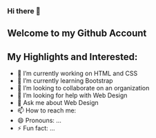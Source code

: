 ### Hi there 👋
## Welcome to my Github Account
## My Highlights and Interested:

- 🔭 I’m currently working on HTML and CSS 
- 🌱 I’m currently learning Bootstrap
- 👯 I’m looking to collaborate on an organization
- 🤔 I’m looking for help with Web Design 
- 💬 Ask me about Web Design
- 📫 How to reach me:  
- 😄 Pronouns: ...
- ⚡ Fun fact: ...

